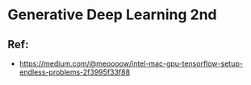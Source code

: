 # Generative Deep Learning 2nd

## Ref:
- https://medium.com/@meoooow/intel-mac-gpu-tensorflow-setup-endless-problems-2f3995f33f88